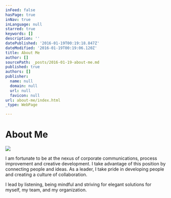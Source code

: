 ```yaml
---
inFeed: false
hasPage: true
inNav: true
inLanguage: null
starred: true
keywords: []
description: ''
datePublished: '2016-01-19T00:19:18.847Z'
dateModified: '2016-01-19T00:19:06.120Z'
title: About Me
author: []
sourcePath: _posts/2016-01-19-about-me.md
published: true
authors: []
publisher:
  name: null
  domain: null
  url: null
  favicon: null
url: about-me/index.html
_type: WebPage

---
```

# About Me
![](https://the-grid-user-content.s3-us-west-2.amazonaws.com/6d704b60-a64a-450e-a665-f382cb890a67.jpg)

I am fortunate to be at the nexus of corporate communications, process improvement and creative development. I take advantage of this position by connecting people and ideas. As a leader, I take pride in developing people and creating a culture of collaboration.

I lead by listening, being mindful and striving for elegant solutions for myself, my team, and my organization.